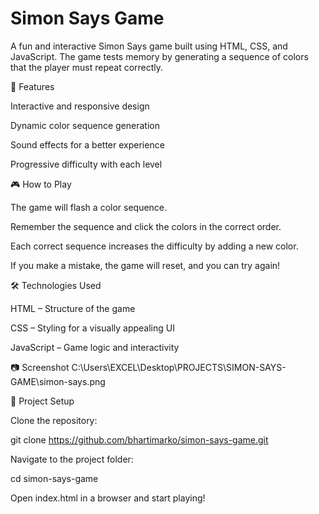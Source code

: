 # Simon Says Game

A fun and interactive Simon Says game built using HTML, CSS, and JavaScript. The game tests memory by generating a sequence of colors that the player must repeat correctly.

🚀 Features

Interactive and responsive design

Dynamic color sequence generation

Sound effects for a better experience

Progressive difficulty with each level

🎮 How to Play

The game will flash a color sequence.

Remember the sequence and click the colors in the correct order.

Each correct sequence increases the difficulty by adding a new color.

If you make a mistake, the game will reset, and you can try again!

🛠️ Technologies Used

HTML – Structure of the game

CSS – Styling for a visually appealing UI

JavaScript – Game logic and interactivity

📷 Screenshot
C:\Users\EXCEL\Desktop\PROJECTS\SIMON-SAYS-GAME\simon-says.png

📂 Project Setup

Clone the repository:

git clone https://github.com/bhartimarko/simon-says-game.git

Navigate to the project folder:

cd simon-says-game

Open index.html in a browser and start playing!